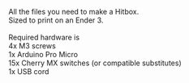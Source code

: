 All the files you need to make a Hitbox.\
Sized to print on an Ender 3.\
\
Required hardware is\
4x M3 screws\
1x Arduino Pro Micro\
15x Cherry MX switches (or compatible substitutes)\
1x USB cord
